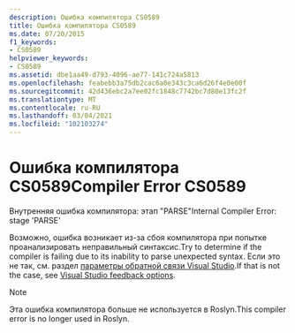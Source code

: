 ```yaml
---
description: Ошибка компилятора CS0589
title: Ошибка компилятора CS0589
ms.date: 07/20/2015
f1_keywords:
- CS0589
helpviewer_keywords:
- CS0589
ms.assetid: dbe1aa49-d793-4096-ae77-141c724a5813
ms.openlocfilehash: feabebb3a75db2cac6a0e343c3ca6d26f4e0e00f
ms.sourcegitcommit: 42d436ebc2a7ee02fc1848c7742bc7d80e13fc2f
ms.translationtype: MT
ms.contentlocale: ru-RU
ms.lasthandoff: 03/04/2021
ms.locfileid: "102103274"
---
```

# <a name="compiler-error-cs0589"></a><span data-ttu-id="3cd10-103">Ошибка компилятора CS0589</span><span class="sxs-lookup"><span data-stu-id="3cd10-103">Compiler Error CS0589</span></span>

<span data-ttu-id="3cd10-104">Внутренняя ошибка компилятора: этап "PARSE"</span><span class="sxs-lookup"><span data-stu-id="3cd10-104">Internal Compiler Error: stage 'PARSE'</span></span>

 <span data-ttu-id="3cd10-105">Возможно, ошибка возникает из-за сбоя компилятора при попытке проанализировать неправильный синтаксис.</span><span class="sxs-lookup"><span data-stu-id="3cd10-105">Try to determine if the compiler is failing due to its inability to parse unexpected syntax.</span></span> <span data-ttu-id="3cd10-106">Если это не так, см. раздел [параметры обратной связи Visual Studio](/visualstudio/ide/feedback-options).</span><span class="sxs-lookup"><span data-stu-id="3cd10-106">If that is not the case, see [Visual Studio feedback options](/visualstudio/ide/feedback-options).</span></span>

> [!NOTE]
> <span data-ttu-id="3cd10-107">Эта ошибка компилятора больше не используется в Roslyn.</span><span class="sxs-lookup"><span data-stu-id="3cd10-107">This compiler error is no longer used in Roslyn.</span></span>
